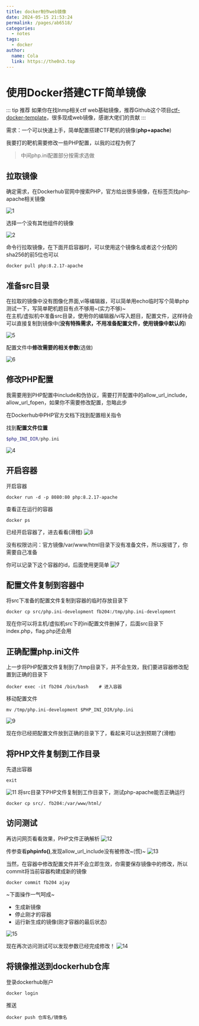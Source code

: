 ```yaml
---
title: docker制作web镜像
date: 2024-05-15 21:53:24
permalink: /pages/ab6518/
categories:
  - notes
tags:
  - docker
author: 
  name: Cola
  link: https://the0n3.top
---
```


# 使用Docker搭建CTF简单镜像

::: tip 推荐
如果你在找lnmp相关ctf web基础镜像，推荐Github这个项目[ctf-docker-template](https://github.com/CTF-Archives/ctf-docker-template/tree/main)，很多现成web镜像，感谢大佬们的贡献
:::

需求：一个可以快速上手，简单配置搭建CTF靶机的镜像(**php+apache**)  

我要打的靶机需要修改一些PHP配置，以我的过程为例了  

> 中间php.ini配置部分按需求选做

## 拉取镜像

确定需求，在Dockerhub官网中搜索PHP，官方给出很多镜像，在标签页找php-apache相关镜像  

![1](https://the0n3.top/medias/docker_0/1.png)

选择一个没有其他组件的镜像

![2](https://the0n3.top/medias/docker_0/2.png)

命令行拉取镜像，在下面开启容器时，可以使用这个镜像名或者这个分配的sha256的前5位也可以

```shell
docker pull php:8.2.17-apache
```

## 准备src目录

在拉取的镜像中没有图像化界面,vi等编辑器，可以简单用echo临时写个简单php测试一下，写简单靶机题目有点不够用~(实力不够)~  
在主机/虚拟机中准备src目录，使用你的编辑器/vi写入题目，配置文件，这样待会可以直接复制到镜像中(**没有特殊需求，不用准备配置文件，使用镜像中默认的**) 

![5](https://the0n3.top/medias/docker_0/5.png)

配置文件中**修改需要的相关参数**(选做)

![6](https://the0n3.top/medias/docker_0/6.png)

## 修改PHP配置

我需要用到PHP配置中include和伪协议，需要打开配置中的allow_url_include，allow_url_fopen，如果你不需要修改配置，忽略此步

在Dockerhub中PHP官方文档下找到配置相关指令

找到**配置文件位置**

```php
$php_INI_DIR/php.ini      
```

![4](https://the0n3.top/medias/docker_0/4.png)

## 开启容器

开启容器

```docker
docker run -d -p 8080:80 php:8.2.17-apache
```

查看正在运行的容器

```docker
docker ps
```

已经开启容器了，进去看看(滑稽)
![8](https://the0n3.top/medias/docker_0/8.png)

没有权限访问：官方镜像/var/www/html目录下没有准备文件，所以报错了，你需要自己准备

你可以记录下这个容器的id，后面使用更简单
![7](https://the0n3.top/medias/docker_0/7.png)

## 配置文件复制到容器中

将src下准备的配置文件复制到容器的临时存放目录下  

```docker
docker cp src/php.ini-development fb204:/tmp/php.ini-development
```

现在你可以将主机/虚拟机src下的ini配置文件删掉了，后面src目录下index.php，flag.php还会用

## 正确配置php.ini文件

上一步将PHP配置文件复制到了/tmp目录下，并不会生效，我们要进容器修改配置到正确的目录下

```docker
docker exec -it fb204 /bin/bash    # 进入容器
```

移动配置文件

```shell
mv /tmp/php.ini-development $PHP_INI_DIR/php.ini
```

![9](https://the0n3.top/medias/docker_0/9.png)

现在你已经把配置文件放到正确的目录下了，看起来可以达到预期了(滑稽)

## 将PHP文件复制到工作目录

先退出容器

```shell
exit
```

![11](https://the0n3.top/medias/docker_0/11.png)
将src目录下PHP文件复制到工作目录下，测试php-apache能否正确运行

```docker
docker cp src/. fb204:/var/www/html/
```

## 访问测试

再访问网页看看效果，PHP文件正确解析
![12](https://the0n3.top/medias/docker_0/12.png)

传参查看**phpinfo()**,发现allow_url_include没有被修改~(慌)~
![13](https://the0n3.top/medias/docker_0/13.png)

当然，在容器中修改配置文件并不会立即生效，你需要保存镜像中的修改，所以commit将当前容器构建成新的镜像

```docker
docker commit fb204 ajay
```

~下面操作一气呵成~

- 生成新镜像
- 停止刚才的容器
- 运行新生成的镜像(刚才容器的最后状态)

![15](https://the0n3.top/medias/docker_0/15.png)

现在再次访问测试可以发现参数已经完成修改！
![14](https://the0n3.top/medias/docker_0/14.png)

## 将镜像推送到dockerhub仓库

登录dockerhub账户

```docker
docker login
```

推送

```docker
docker push 仓库名/镜像名
```
